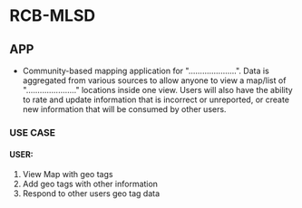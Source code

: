 # RCB-MLSD #

## APP ##
* Community-based mapping application for ".....................". Data is aggregated from various sources to allow anyone to view a map/list of "......................" locations inside one view. Users will also have the ability to rate and update information that is incorrect or unreported, or create new information that will be consumed by other users.

### USE CASE ###
#### USER: ####
1. View Map with geo tags
2. Add geo tags with other information
3. Respond to other users geo tag data
